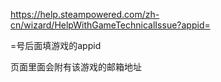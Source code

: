 https://help.steampowered.com/zh-cn/wizard/HelpWithGameTechnicalIssue?appid=

=号后面填游戏的appid

页面里面会附有该游戏的邮箱地址